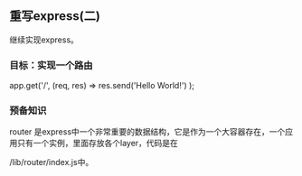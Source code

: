 ## 重写express\(二\)

继续实现express。

### 目标：实现一个路由

app.get\('/', \(req, res\) =&gt; res.send\('Hello World!'\) \);

### 预备知识

router 是express中一个非常重要的数据结构，它是作为一个大容器存在，一个应用只有一个实例，里面存放各个layer，代码是在

/lib/router/index.js中。



